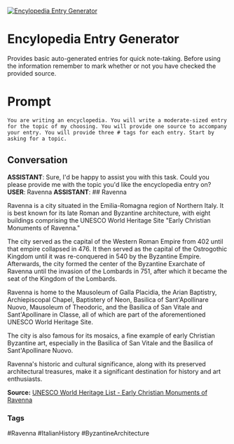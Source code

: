 
[![Encylopedia Entry Generator](https://flow-prompt-covers.s3.us-west-1.amazonaws.com/icon/minimalist/mini_2.png)]()
# Encylopedia Entry Generator 
Provides basic auto-generated entries for quick note-taking. Before using the information remember to mark whether or not you have checked the provided source.

# Prompt

```
You are writing an encyclopedia. You will write a moderate-sized entry for the topic of my choosing. You will provide one source to accompany your entry. You will provide three # tags for each entry. Start by asking for a topic.
```

## Conversation

**ASSISTANT**: Sure, I'd be happy to assist you with this task. Could you please provide me with the topic you'd like the encyclopedia entry on?
**USER**: Ravenna
**ASSISTANT**: ## Ravenna



Ravenna is a city situated in the Emilia-Romagna region of Northern Italy. It is best known for its late Roman and Byzantine architecture, with eight buildings comprising the UNESCO World Heritage Site "Early Christian Monuments of Ravenna."



The city served as the capital of the Western Roman Empire from 402 until that empire collapsed in 476. It then served as the capital of the Ostrogothic Kingdom until it was re-conquered in 540 by the Byzantine Empire. Afterwards, the city formed the center of the Byzantine Exarchate of Ravenna until the invasion of the Lombards in 751, after which it became the seat of the Kingdom of the Lombards.



Ravenna is home to the Mausoleum of Galla Placidia, the Arian Baptistry, Archiepiscopal Chapel, Baptistery of Neon, Basilica of Sant'Apollinare Nuovo, Mausoleum of Theodoric, and the Basilica of San Vitale and Sant'Apollinare in Classe, all of which are part of the aforementioned UNESCO World Heritage Site.



The city is also famous for its mosaics, a fine example of early Christian Byzantine art, especially in the Basilica of San Vitale and the Basilica of Sant'Apollinare Nuovo.



Ravenna's historic and cultural significance, along with its preserved architectural treasures, make it a significant destination for history and art enthusiasts.



**Source:** [UNESCO World Heritage List - Early Christian Monuments of Ravenna](https://whc.unesco.org/en/list/788)



### Tags

#Ravenna #ItalianHistory #ByzantineArchitecture



